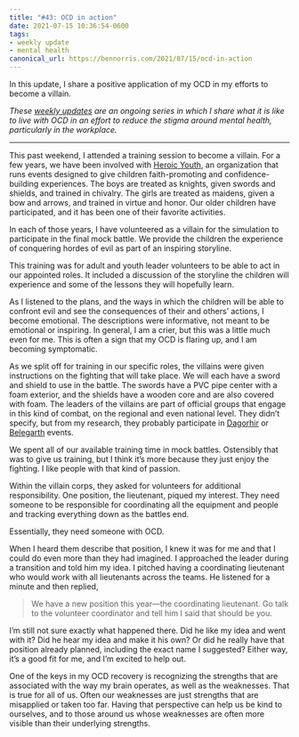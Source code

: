 ```yaml
---
title: "#43: OCD in action"
date: 2021-07-15 10:36:54-0600
tags:
- weekly update
- mental health
canonical_url: https://bennorris.com/2021/07/15/ocd-in-action
---
```


In this update, I share a positive application of my OCD in my efforts to become a villain.

_These [weekly updates](https://bennorris.com/tags/weekly-update/) are an ongoing series in which I share what it is like to live with OCD in an effort to reduce the stigma around mental health, particularly in the workplace._

***

This past weekend, I attended a training session to become a villain. For a few years, we have been involved with [Heroic Youth](https://heroicyouth.org), an organization that runs events designed to give children faith-promoting and confidence-building experiences. The boys are treated as knights, given swords and shields, and trained in chivalry. The girls are treated as maidens, given a bow and arrows, and trained in virtue and honor. Our older children have participated, and it has been one of their favorite activities.

In each of those years, I have volunteered as a villain for the simulation to participate in the final mock battle. We provide the children the experience of conquering hordes of evil as part of an inspiring storyline.

This training was for adult and youth leader volunteers to be able to act in our appointed roles. It included a discussion of the storyline the children will experience and some of the lessons they will hopefully learn.

As I listened to the plans, and the ways in which the children will be able to confront evil and see the consequences of their and others’ actions, I become emotional. The descriptions were informative, not meant to be emotional or inspiring. In general, I am a crier, but this was a little much even for me. This is often a sign that my OCD is flaring up, and I am becoming symptomatic.

As we split off for training in our specific roles, the villains were given instructions on the fighting that will take place. We will each have a sword and shield to use in the battle. The swords have a PVC pipe center with a foam exterior, and the shields have a wooden core and are also covered with foam. The leaders of the villains are part of official groups that engage in this kind of combat, on the regional and even national level. They didn’t specify, but from my research, they probably participate in [Dagorhir](https://en.wikipedia.org/wiki/Dagorhir) or [Belegarth](https://en.wikipedia.org/wiki/Belegarth_Medieval_Combat_Society) events.

We spent all of our available training time in mock battles. Ostensibly that was to give us training, but I think it’s more because they just enjoy the fighting. I like people with that kind of passion.

Within the villain corps, they asked for volunteers for additional responsibility. One position, the lieutenant, piqued my interest. They need someone to be responsible for coordinating all the equipment and people and tracking everything down as the battles end.

Essentially, they need someone with OCD.

When I heard them describe that position, I knew it was for me and that I could do even more than they had imagined. I approached the leader during a transition and told him my idea. I pitched having a coordinating lieutenant who would work with all lieutenants across the teams. He listened for a minute and then replied,

> We have a new position this year—the coordinating lieutenant. Go talk to the volunteer coordinator and tell him I said that should be you.

I’m still not sure exactly what happened there. Did he like my idea and went with it? Did he hear my idea and make it his own? Or did he really have that position already planned, including the exact name I suggested? Either way, it’s a good fit for me, and I’m excited to help out.

One of the keys in my OCD recovery is recognizing the strengths that are associated with the way my brain operates, as well as the weaknesses. That is true for all of us. Often our weaknesses are just strengths that are misapplied or taken too far. Having that perspective can help us be kind to ourselves, and to those around us whose weaknesses are often more visible than their underlying strengths.

